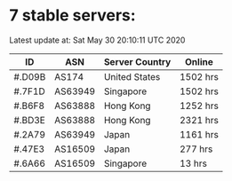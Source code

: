 # 7 stable servers:

Latest update at: Sat May 30 20:10:11 UTC 2020

| ID | ASN | Server Country | Online |
| -- | --- | -------------- | ------ |
| #.D09B | AS174 | United States | 1502 hrs |
| #.7F1D | AS63949 | Singapore | 1502 hrs |
| #.B6F8 | AS63888 | Hong Kong | 1252 hrs |
| #.BD3E | AS63888 | Hong Kong | 2321 hrs |
| #.2A79 | AS63949 | Japan | 1161 hrs |
| #.47E3 | AS16509 | Japan | 277 hrs |
| #.6A66 | AS16509 | Singapore | 13 hrs |

